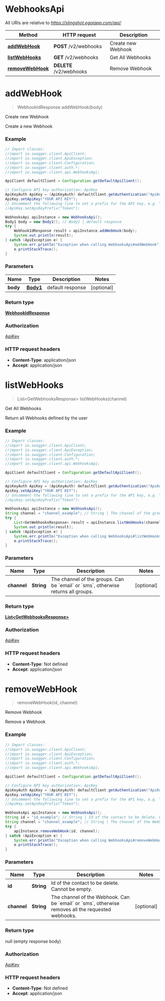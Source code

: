 # WebhooksApi

All URIs are relative to *https://slingshot.egoiapp.com/api/*

Method | HTTP request | Description
------------- | ------------- | -------------
[**addWebHook**](WebhooksApi.md#addWebHook) | **POST** /v2/webhooks | Create new Webhook
[**listWebHooks**](WebhooksApi.md#listWebHooks) | **GET** /v2/webhooks | Get All Webhooks
[**removeWebHook**](WebhooksApi.md#removeWebHook) | **DELETE** /v2/webhooks | Remove Webhook

<a name="addWebHook"></a>
# **addWebHook**
> WebhookIdResponse addWebHook(body)

Create new Webhook

Create a new Webhook

### Example
```java
// Import classes:
//import io.swagger.client.ApiClient;
//import io.swagger.client.ApiException;
//import io.swagger.client.Configuration;
//import io.swagger.client.auth.*;
//import io.swagger.client.api.WebhooksApi;

ApiClient defaultClient = Configuration.getDefaultApiClient();

// Configure API key authorization: ApiKey
ApiKeyAuth ApiKey = (ApiKeyAuth) defaultClient.getAuthentication("ApiKey");
ApiKey.setApiKey("YOUR API KEY");
// Uncomment the following line to set a prefix for the API key, e.g. "Token" (defaults to null)
//ApiKey.setApiKeyPrefix("Token");

WebhooksApi apiInstance = new WebhooksApi();
Body1 body = new Body1(); // Body1 | default response
try {
    WebhookIdResponse result = apiInstance.addWebHook(body);
    System.out.println(result);
} catch (ApiException e) {
    System.err.println("Exception when calling WebhooksApi#addWebHook");
    e.printStackTrace();
}
```

### Parameters

Name | Type | Description  | Notes
------------- | ------------- | ------------- | -------------
 **body** | [**Body1**](Body1.md)| default response | [optional]

### Return type

[**WebhookIdResponse**](WebhookIdResponse.md)

### Authorization

[ApiKey](../README.md#ApiKey)

### HTTP request headers

 - **Content-Type**: application/json
 - **Accept**: application/json

<a name="listWebHooks"></a>
# **listWebHooks**
> List&lt;GetWebhooksResponse&gt; listWebHooks(channel)

Get All Webhooks

Return all Webhooks defined by the user

### Example
```java
// Import classes:
//import io.swagger.client.ApiClient;
//import io.swagger.client.ApiException;
//import io.swagger.client.Configuration;
//import io.swagger.client.auth.*;
//import io.swagger.client.api.WebhooksApi;

ApiClient defaultClient = Configuration.getDefaultApiClient();

// Configure API key authorization: ApiKey
ApiKeyAuth ApiKey = (ApiKeyAuth) defaultClient.getAuthentication("ApiKey");
ApiKey.setApiKey("YOUR API KEY");
// Uncomment the following line to set a prefix for the API key, e.g. "Token" (defaults to null)
//ApiKey.setApiKeyPrefix("Token");

WebhooksApi apiInstance = new WebhooksApi();
String channel = "channel_example"; // String | The channel of the groups. Can be `email` or `sms`, otherwise returns all groups.
try {
    List<GetWebhooksResponse> result = apiInstance.listWebHooks(channel);
    System.out.println(result);
} catch (ApiException e) {
    System.err.println("Exception when calling WebhooksApi#listWebHooks");
    e.printStackTrace();
}
```

### Parameters

Name | Type | Description  | Notes
------------- | ------------- | ------------- | -------------
 **channel** | **String**| The channel of the groups. Can be &#x60;email&#x60; or &#x60;sms&#x60;, otherwise returns all groups. | [optional]

### Return type

[**List&lt;GetWebhooksResponse&gt;**](GetWebhooksResponse.md)

### Authorization

[ApiKey](../README.md#ApiKey)

### HTTP request headers

 - **Content-Type**: Not defined
 - **Accept**: application/json

<a name="removeWebHook"></a>
# **removeWebHook**
> removeWebHook(id, channel)

Remove Webhook

Remove a Webhook

### Example
```java
// Import classes:
//import io.swagger.client.ApiClient;
//import io.swagger.client.ApiException;
//import io.swagger.client.Configuration;
//import io.swagger.client.auth.*;
//import io.swagger.client.api.WebhooksApi;

ApiClient defaultClient = Configuration.getDefaultApiClient();

// Configure API key authorization: ApiKey
ApiKeyAuth ApiKey = (ApiKeyAuth) defaultClient.getAuthentication("ApiKey");
ApiKey.setApiKey("YOUR API KEY");
// Uncomment the following line to set a prefix for the API key, e.g. "Token" (defaults to null)
//ApiKey.setApiKeyPrefix("Token");

WebhooksApi apiInstance = new WebhooksApi();
String id = "id_example"; // String | Id of the contact to be delete. Cannot be empty.
String channel = "channel_example"; // String | The channel of the Webhook. Can be `email` or `sms`, otherwise removes all the requested webhooks.
try {
    apiInstance.removeWebHook(id, channel);
} catch (ApiException e) {
    System.err.println("Exception when calling WebhooksApi#removeWebHook");
    e.printStackTrace();
}
```

### Parameters

Name | Type | Description  | Notes
------------- | ------------- | ------------- | -------------
 **id** | **String**| Id of the contact to be delete. Cannot be empty. |
 **channel** | **String**| The channel of the Webhook. Can be &#x60;email&#x60; or &#x60;sms&#x60;, otherwise removes all the requested webhooks. | [optional]

### Return type

null (empty response body)

### Authorization

[ApiKey](../README.md#ApiKey)

### HTTP request headers

 - **Content-Type**: Not defined
 - **Accept**: application/json

